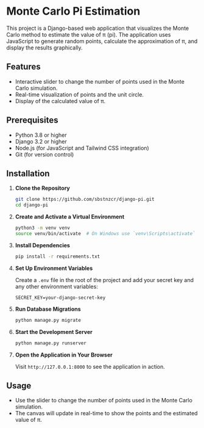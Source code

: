 # Monte Carlo Pi Estimation

This project is a Django-based web application that visualizes the Monte Carlo method to estimate the value of π (pi). The application uses JavaScript to generate random points, calculate the approximation of π, and display the results graphically.

## Features

- Interactive slider to change the number of points used in the Monte Carlo simulation.
- Real-time visualization of points and the unit circle.
- Display of the calculated value of π.

## Prerequisites

- Python 3.8 or higher
- Django 3.2 or higher
- Node.js (for JavaScript and Tailwind CSS integration)
- Git (for version control)

## Installation

1. **Clone the Repository**

   ```bash
   git clone https://github.com/sbstnzcr/django-pi.git
   cd django-pi
   ```

2. **Create and Activate a Virtual Environment**

   ```bash
   python3 -m venv venv
   source venv/bin/activate  # On Windows use `venv\Scripts\activate`
   ```

3. **Install Dependencies**

   ```bash
   pip install -r requirements.txt
   ```

4. **Set Up Environment Variables**

   Create a `.env` file in the root of the project and add your secret key and any other environment variables:

   ```env
   SECRET_KEY=your-django-secret-key
   ```

5. **Run Database Migrations**

   ```bash
   python manage.py migrate
   ```

6. **Start the Development Server**

   ```bash
   python manage.py runserver
   ```

7. **Open the Application in Your Browser**

   Visit `http://127.0.0.1:8000` to see the application in action.

## Usage

- Use the slider to change the number of points used in the Monte Carlo simulation.
- The canvas will update in real-time to show the points and the estimated value of π.